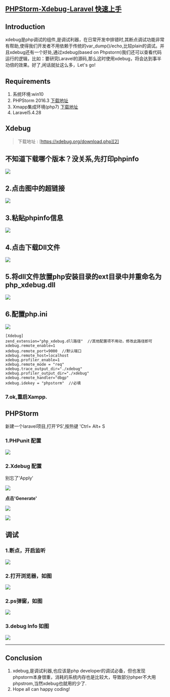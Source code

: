 ## [PHPStorm-Xdebug-Laravel 快速上手](https://segmentfault.com/a/1190000010201919)

## Introduction

xdebug是php调试的组件,是调试利器，在日常开发中排错时,其断点调试功能非常有帮助,使得我们开发者不用依赖于传统的var_dump()/echo,比较plain的调试。并且xdebug还有一个好处,通过xdebug(based on Phpstorm)我们还可以查看代码运行的逻辑，比如：要研究Laravel的源码,那么这时使用xdebug，将会达到事半功倍的效果。好了,闲话就扯这么多，Let's go!

## Requirements

1. 系统环境:win10
1. PHPStorm 2016.3 [下载地址][0]
1. Xmapp集成环境(php7) [下载地址][1]
1. Laravel5.4.28

## Xdebug

> 下载地址 : [https://xdebug.org/download.php][2]

## 不知道下载哪个版本？没关系,先打印phpinfo

![][3]

## 2.点击图中的超链接

![][4]

## 3.粘贴phpinfo信息

![][5]

## 4.点击下载Dll文件

![][6]

## 5.将dll文件放置php安装目录的ext目录中并重命名为php_xdebug.dll

![][7]

## 6.配置php.ini

![][8]

    [Xdebug]
    zend_extension="php_xdebug.dll路径"  //其他配置项不用动，修改此路径即可
    xdebug.remote_enable=1
    xdebug.remote_port=9000  //默认端口
    xdebug.remote_host=localhost
    xdebug.profiler_enable=1
    xdebug.remote_mode = "req"
    xdebug.trace_output_dir="./xdebug"
    xdebug.profiler_output_dir="./xdebug"
    xdebug.remote_handler="dbgp"
    xdebug.idekey = "phpstorm"  //必填

### 7.ok,重启Xampp.

## PHPStorm

新建一个laravel项目,打开'PS',按热键 'Ctrl+ Alt+ S

### 1.PHPunit 配置

![][9]

### 2.Xdebug 配置

别忘了'Apply'

![][10]

**点击'Generate'**

![][11]

![][12]

## 调试

### 1.断点，开启监听

![][13]

### 2.打开浏览器，如图

![][14]

### 2.ps弹窗，如图

![][15]

### 3.debug Info 如图

![][16]

- - -

## Conclusion

1. xdebug,是调试利器,也应该是php developer的调试必备，但也发现phpstorm本身很重，消耗的系统内存也是比较大，导致部分phper不大用phpstrom,当然xdebug也就用的少了.
1. Hope all can happy coding!

[0]: https://www.jetbrains.com/phpstorm/download/#section=windows
[1]: https://www.apachefriends.org/download.html
[2]: https://xdebug.org/download.php
[3]: ./img/bVQX16.png
[4]: ./img/bVQX1Y.png
[5]: ./img/bVQX2q.png
[6]: ./img/bVQX2t.png
[7]: ./img/bVQX3z.png
[8]: ./img/bVQX34.png
[9]: ./img/bVQX5W.png
[10]: ./img/bVQX6h.png
[11]: ./img/bVQX6v.png
[12]: ./img/bVQX6B.png
[13]: ./img/bVQX7S.png
[14]: ./img/bVQX8n.png
[15]: ./img/bVQX8C.png
[16]: ./img/bVQX8H.png